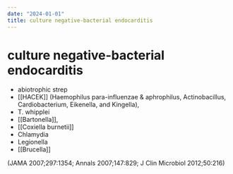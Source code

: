 ```yaml
---
date: "2024-01-01"
title: culture negative-bacterial endocarditis
---
```



# culture negative-bacterial endocarditis

- abiotrophic strep
- [[HACEK]] (Haemophilus para-influenzae & aphrophilus, Actinobacillus, Cardiobacterium, Eikenella, and Kingella),
- T. whipplei
- [[Bartonella]],
- [[Coxiella burnetii]]
- Chlamydia
- Legionella
- [[Brucella]]

(JAMA 2007;297:1354; Annals 2007;147:829; J Clin Microbiol 2012;50:216)
